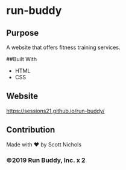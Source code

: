 # run-buddy

## Purpose
A website that offers fitness training services.

##Built With
* HTML
* CSS

## Website
https://sessions21.github.io/run-buddy/

## Contribution
Made with ❤ by Scott Nichols

### ©️2019 Run Buddy, Inc. x 2
